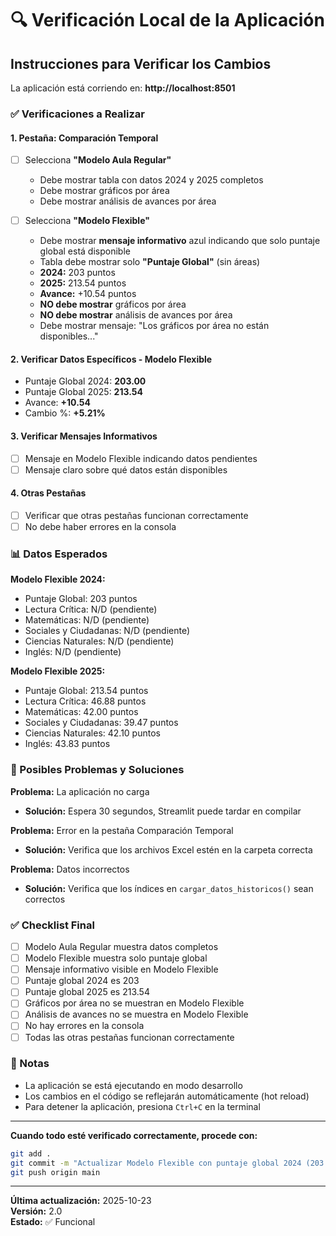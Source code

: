 # 🔍 Verificación Local de la Aplicación

## Instrucciones para Verificar los Cambios

La aplicación está corriendo en: **http://localhost:8501**

### ✅ Verificaciones a Realizar

#### 1. **Pestaña: Comparación Temporal**
   - [ ] Selecciona **"Modelo Aula Regular"**
     - Debe mostrar tabla con datos 2024 y 2025 completos
     - Debe mostrar gráficos por área
     - Debe mostrar análisis de avances por área

   - [ ] Selecciona **"Modelo Flexible"**
     - Debe mostrar **mensaje informativo** azul indicando que solo puntaje global está disponible
     - Tabla debe mostrar solo **"Puntaje Global"** (sin áreas)
     - **2024:** 203 puntos
     - **2025:** 213.54 puntos
     - **Avance:** +10.54 puntos
     - **NO debe mostrar** gráficos por área
     - **NO debe mostrar** análisis de avances por área
     - Debe mostrar mensaje: "Los gráficos por área no están disponibles..."

#### 2. **Verificar Datos Específicos - Modelo Flexible**
   - Puntaje Global 2024: **203.00**
   - Puntaje Global 2025: **213.54**
   - Avance: **+10.54**
   - Cambio %: **+5.21%**

#### 3. **Verificar Mensajes Informativos**
   - [ ] Mensaje en Modelo Flexible indicando datos pendientes
   - [ ] Mensaje claro sobre qué datos están disponibles

#### 4. **Otras Pestañas**
   - [ ] Verificar que otras pestañas funcionan correctamente
   - [ ] No debe haber errores en la consola

### 📊 Datos Esperados

**Modelo Flexible 2024:**
- Puntaje Global: 203 puntos
- Lectura Crítica: N/D (pendiente)
- Matemáticas: N/D (pendiente)
- Sociales y Ciudadanas: N/D (pendiente)
- Ciencias Naturales: N/D (pendiente)
- Inglés: N/D (pendiente)

**Modelo Flexible 2025:**
- Puntaje Global: 213.54 puntos
- Lectura Crítica: 46.88 puntos
- Matemáticas: 42.00 puntos
- Sociales y Ciudadanas: 39.47 puntos
- Ciencias Naturales: 42.10 puntos
- Inglés: 43.83 puntos

### 🐛 Posibles Problemas y Soluciones

**Problema:** La aplicación no carga
- **Solución:** Espera 30 segundos, Streamlit puede tardar en compilar

**Problema:** Error en la pestaña Comparación Temporal
- **Solución:** Verifica que los archivos Excel estén en la carpeta correcta

**Problema:** Datos incorrectos
- **Solución:** Verifica que los índices en `cargar_datos_historicos()` sean correctos

### ✅ Checklist Final

- [ ] Modelo Aula Regular muestra datos completos
- [ ] Modelo Flexible muestra solo puntaje global
- [ ] Mensaje informativo visible en Modelo Flexible
- [ ] Puntaje global 2024 es 203
- [ ] Puntaje global 2025 es 213.54
- [ ] Gráficos por área no se muestran en Modelo Flexible
- [ ] Análisis de avances no se muestra en Modelo Flexible
- [ ] No hay errores en la consola
- [ ] Todas las otras pestañas funcionan correctamente

### 📝 Notas

- La aplicación se está ejecutando en modo desarrollo
- Los cambios en el código se reflejarán automáticamente (hot reload)
- Para detener la aplicación, presiona `Ctrl+C` en la terminal

---

**Cuando todo esté verificado correctamente, procede con:**
```bash
git add .
git commit -m "Actualizar Modelo Flexible con puntaje global 2024 (203 puntos)"
git push origin main
```


---

**Última actualización:** 2025-10-23  
**Versión:** 2.0  
**Estado:** ✅ Funcional
